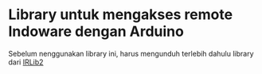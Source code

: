 # Library untuk mengakses remote Indoware dengan Arduino

Sebelum nenggunakan library ini, harus mengunduh terlebih dahulu library dari <a href="https://github.com/cyborg5/IRLib2">IRLib2</a>
